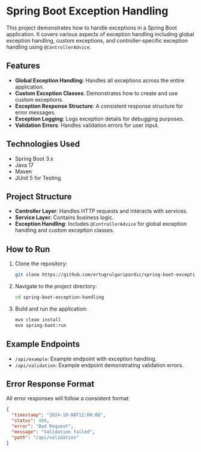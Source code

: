 # Spring Boot Exception Handling

This project demonstrates how to handle exceptions in a Spring Boot application. It covers various aspects of exception handling including global exception handling, custom exceptions, and controller-specific exception handling using `@ControllerAdvice`.

## Features

- **Global Exception Handling**: Handles all exceptions across the entire application.
- **Custom Exception Classes**: Demonstrates how to create and use custom exceptions.
- **Exception Response Structure**: A consistent response structure for error messages.
- **Exception Logging**: Logs exception details for debugging purposes.
- **Validation Errors**: Handles validation errors for user input.

## Technologies Used

- Spring Boot 3.x
- Java 17
- Maven
- JUnit 5 for Testing

## Project Structure

- **Controller Layer**: Handles HTTP requests and interacts with services.
- **Service Layer**: Contains business logic.
- **Exception Handling**: Includes `@ControllerAdvice` for global exception handling and custom exception classes.

## How to Run
1. Clone the repository:
    ```bash
    git clone https://github.com/ertugrulgaripardic/spring-boot-exception-handling.git
    ```
2. Navigate to the project directory:
    ```bash
    cd spring-boot-exception-handling
    ```
3. Build and run the application:
    ```bash
    mvn clean install
    mvn spring-boot:run
    ```

## Example Endpoints

- `/api/example`: Example endpoint with exception handling.
- `/api/validation`: Example endpoint demonstrating validation errors.

## Error Response Format

All error responses will follow a consistent format:
```json
{
  "timestamp": "2024-10-08T12:00:00",
  "status": 400,
  "error": "Bad Request",
  "message": "Validation failed",
  "path": "/api/validation"
}

